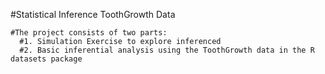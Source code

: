 #Statistical Inference ToothGrowth Data

	#The project consists of two parts:
	  #1. Simulation Exercise to explore inferenced
	  #2. Basic inferential analysis using the ToothGrowth data in the R datasets package
